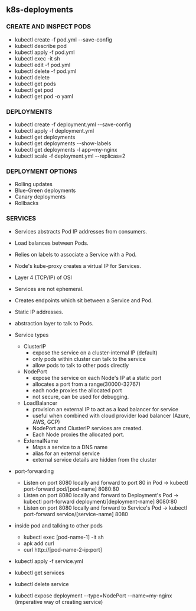 ## k8s-deployments

### CREATE AND INSPECT PODS
* kubectl create -f pod.yml --save-config
* kubectl describe pod <pod-name>
* kubectl apply -f pod.yml
* kubectl exec <pod-name> -it sh
* kubectl edit -f pod.yml
* kubectl delete -f pod.yml
* kubectl delete <pod-name>
* kubectl get pods
* kubectl get pod <pod-name>
* kubectl get pod <pod-name> -o yaml


### DEPLOYMENTS
* kubectl create -f deployment.yml --save-config
* kubectl apply -f deployment.yml
* kubectl get deployments
* kubectl get deployments --show-labels
* kubectl get deployments -l app=my-nginx
* kubectl scale -f deployment.yml --replicas=2


### DEPLOYMENT OPTIONS
* Rolling updates
* Blue-Green deployments
* Canary deployments
* Rollbacks

### SERVICES
- Services abstracts Pod IP addresses from consumers.
- Load balances between Pods.
- Relies on labels to associate a Service with a Pod.
- Node's kube-proxy creates a virtual IP for Services.
- Layer 4 (TCP/IP) of OSI
- Services are not ephemeral.
- Creates endpoints which sit between a Service and Pod.
- Static IP addresses.
- abstraction layer to talk to Pods.
- Service types
    - ClusterIP  
        - expose the service on a cluster-internal IP (default)
        - only pods within cluster can talk to the service
        - allow pods to talk to other pods directly
    - NodePort
        - expose the service on each Node's IP at a static port
        - allocates a port from a range(30000-32767)
        - each node proxies the allocated port
        - not secure, can be used for debugging.
    - LoadBalancer
        - provision an external IP to act as a load balancer for service
        - useful when combined with cloud provider load balancer (Azure, AWS, GCP)
        - NodePort and ClusterIP services are created.
        - Each Node proxies the allocated port.
    - ExternalName 
        - Maps a service to a DNS name
        - alias for an external service
        - external service details are hidden from the cluster
        
- port-forwarding
    - Listen on port 8080 locally and forward to port 80 in Pod -> kubectl port-forward pod/[pod-name] 8080:80
    - Listen on port 8080 locally and forward to Deployment's Pod -> kubectl port-forward  deployment/[deployment-name] 8080:80
    - Listen on port 8080 locally and forward to Service's Pod -> kubectl port-forward service/[service-name] 8080
    
- inside pod and talking to other pods
    - kubectl exec [pod-name-1] -it sh
    - apk add curl
    - curl http://[pod-name-2-ip:port]
- kubectl apply -f service.yml
- kubectl get services
- kubectl delete service <service-name>
- kubectl expose deployment <deployment-name> --type=NodePort --name=my-nginx (imperative way of creating service)
